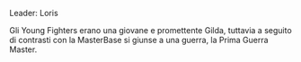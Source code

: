 Leader: Loris

Gli Young Fighters erano una giovane e promettente Gilda, tuttavia a seguito di contrasti con la MasterBase si giunse a una guerra, la Prima Guerra Master.